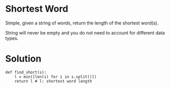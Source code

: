 # Shortest Word

Simple, given a string of words, return the length of the shortest word(s).

String will never be empty and you do not need to account for different data types.

# Solution
```
def find_short(s):
    l = min([len(i) for i in s.split()])   
    return l # l: shortest word length
```